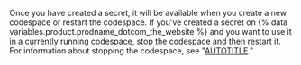Once you have created a secret, it will be available when you create a new codespace or restart the codespace. If you've created a secret on {% data variables.product.prodname_dotcom_the_website %} and you want to use it in a currently running codespace, stop the codespace and then restart it. For information about stopping the codespace, see "[AUTOTITLE](/codespaces/codespaces-reference/using-the-vs-code-command-palette-in-codespaces#suspending-or-stopping-a-codespace)."
